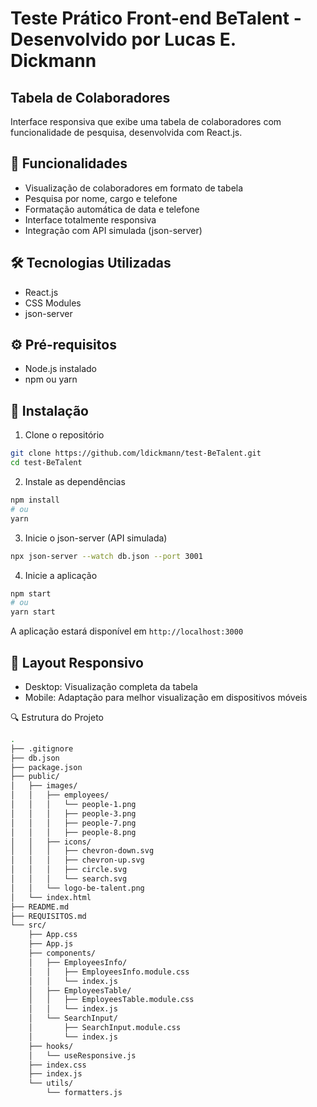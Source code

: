 # Teste Prático Front-end BeTalent - Desenvolvido por Lucas E. Dickmann

## Tabela de Colaboradores

Interface responsiva que exibe uma tabela de colaboradores com funcionalidade de pesquisa, desenvolvida com React.js.

## 🚀 Funcionalidades

- Visualização de colaboradores em formato de tabela
- Pesquisa por nome, cargo e telefone
- Formatação automática de data e telefone
- Interface totalmente responsiva
- Integração com API simulada (json-server)

## 🛠️ Tecnologias Utilizadas

- React.js
- CSS Modules
- json-server

## ⚙️ Pré-requisitos

- Node.js instalado
- npm ou yarn

## 🔧 Instalação

1. Clone o repositório

```bash
git clone https://github.com/ldickmann/test-BeTalent.git
cd test-BeTalent
```

2. Instale as dependências

```bash
npm install
# ou
yarn
```

3. Inicie o json-server (API simulada)

```bash
npx json-server --watch db.json --port 3001
```

4. Inicie a aplicação

```bash
npm start
# ou
yarn start
```

A aplicação estará disponível em `http://localhost:3000`

## 📱 Layout Responsivo

- Desktop: Visualização completa da tabela
- Mobile: Adaptação para melhor visualização em dispositivos móveis

🔍 Estrutura do Projeto

```bash
.
├── .gitignore
├── db.json
├── package.json
├── public/
│   ├── images/
│   │   ├── employees/
│   │   │   └── people-1.png
│   │   │   ├── people-3.png
│   │   │   ├── people-7.png
│   │   │   ├── people-8.png
│   │   ├── icons/
│   │   │   ├── chevron-down.svg
│   │   │   ├── chevron-up.svg
│   │   │   ├── circle.svg
│   │   │   └── search.svg
│   │   └── logo-be-talent.png
│   └── index.html
├── README.md
├── REQUISITOS.md
└── src/
    ├── App.css
    ├── App.js
    ├── components/
    │   ├── EmployeesInfo/
    │   │   ├── EmployeesInfo.module.css
    │   │   └── index.js
    │   ├── EmployeesTable/
    │   │   ├── EmployeesTable.module.css
    │   │   └── index.js
    │   └── SearchInput/
    │       ├── SearchInput.module.css
    │       └── index.js
    ├── hooks/
    │   └── useResponsive.js
    ├── index.css
    ├── index.js
    └── utils/
        └── formatters.js
```
